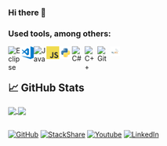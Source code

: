 ### Hi there 👋


### Used tools, among others:
[<img align="left" width="26px" title="Eclipse" src="https://img.favpng.com/19/5/20/eclipse-computer-icons-integrated-development-environment-computer-software-png-favpng-MP7Mt60AUSbUv28tJZqBNPhmJ.jpg">](https://www.eclipse.org/downloads/)
[<img align="left" width="26px" title="VsCode" src="https://raw.githubusercontent.com/github/explore/80688e429a7d4ef2fca1e82350fe8e3517d3494d/topics/visual-studio-code/visual-studio-code.png">](https://code.visualstudio.com/)
[<img align="left" width="26px" title="Java" src="https://i7.pngguru.com/preview/709/905/282/openjdk-java-virtual-machine-android-oracle-corporation-android.jpg">](https://openjdk.java.net/)
[<img align="left" width="26px" title="Javascript" src="https://raw.githubusercontent.com/github/explore/80688e429a7d4ef2fca1e82350fe8e3517d3494d/topics/javascript/javascript.png">](https://www.javascript.com/)
[<img align="left" width="26px" title="Python" src="https://raw.githubusercontent.com/github/explore/80688e429a7d4ef2fca1e82350fe8e3517d3494d/topics/python/python.png">](https://www.python.org/)
[<img align="left" width="26px" title="C#" src="https://upload.wikimedia.org/wikipedia/commons/thumb/7/7a/C_Sharp_logo.svg/932px-C_Sharp_logo.svg.png">](https://docs.microsoft.com/en-us/dotnet/csharp/)
[<img align="left" width="26px" title="C++" src="https://upload.wikimedia.org/wikipedia/commons/1/18/ISO_C%2B%2B_Logo.svg">](https://www.cplusplus.com/)
[<img align="left" title="Git" width="26px" src="https://upload.wikimedia.org/wikipedia/commons/thumb/3/3f/Git_icon.svg/1024px-Git_icon.svg.png">](https://git-scm.com/)
<code><img height="20" title="MySQL" src="https://raw.githubusercontent.com/github/explore/80688e429a7d4ef2fca1e82350fe8e3517d3494d/topics/mysql/mysql.png"></code>
<br>
<br>

## &#x1f4c8; GitHub Stats

<a href="https://github.com/gluckgabor/gluckgabor">
  <img align="center" src="https://github-readme-stats.vercel.app/api/top-langs/?username=gluckgabor&langs_count=8" />
</a>

<a href="https://github.com/gluckgabor/gluckgabor">  
  <img align="center" src="https://github-readme-stats.vercel.app/api?username=gluckgabor&show_icons=true&count_private=true&include_all_commits=true" />
</a>
<br>
<br>
<!--- just 
## Visitors at <a href="https://github.com/gluckgabor/QuestionSetRandomDrawing_ConsoleApp">QuestionSetRandomDrawing_ConsoleApp repo: </a>
![GitHub watchers](https://img.shields.io/github/watchers/gluckgabor/QuestionSetRandomDrawing_ConsoleApp?label=Visitors&style=social)
--->


[![GitHub](https://img.shields.io/github/followers/gluckgabor?label=follow&style=social)](https://github.com/gluckgabor)
[![StackShare](http://img.shields.io/badge/tech-stack-0690fa.svg?style=flat)](https://stackshare.io/gluckgabor/my-stack)
[![Youtube](https://img.shields.io/youtube/views/AvYgvzxmoEE?style=social)](https://www.youtube.com/channel/UC2iO9y05EyC5Nu5cQSpShMA?view_as=subscriber)
<a href="https://www.linkedin.com/in/gaborgluck/?originalSubdomain=hu">
  <img src="https://img.shields.io/badge/LinkedIn--_.svg?style=social&logo=linkedin" alt="LinkedIn">
</a>

